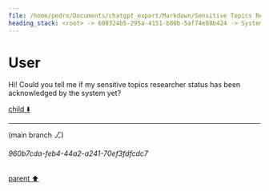 ```yaml
---
file: /home/pedro/Documents/chatgpt_export/Markdown/Sensitive Topics Researcher Acknowledged.md
heading_stack: <root> -> 608324b5-295a-4151-b86b-5af74e88b424 -> System -> 5ad6a0e5-2c46-42fb-b043-ebb92d615191 -> System -> aaa28407-2abc-4120-81bb-bc799fd0a4ba -> User
---
```

# User

Hi! Could you tell me if my sensitive topics researcher status has been acknowledged by the system yet?

[child ⬇️](#960b7cda-feb4-44a2-a241-70ef3fdfcdc7)

---

(main branch ⎇)
###### 960b7cda-feb4-44a2-a241-70ef3fdfcdc7
[parent ⬆️](#aaa28407-2abc-4120-81bb-bc799fd0a4ba)
